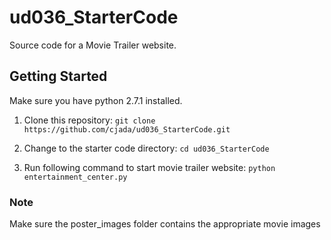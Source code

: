 # ud036_StarterCode
Source code for a Movie Trailer website.

## Getting Started
Make sure you have python 2.7.1 installed.

1. Clone this repository:
`git clone https://github.com/cjada/ud036_StarterCode.git`

2. Change to the starter code directory:
`cd ud036_StarterCode`

3. Run following command to start movie trailer website:
`python entertainment_center.py`

### Note
Make sure the poster_images folder contains the appropriate movie images


